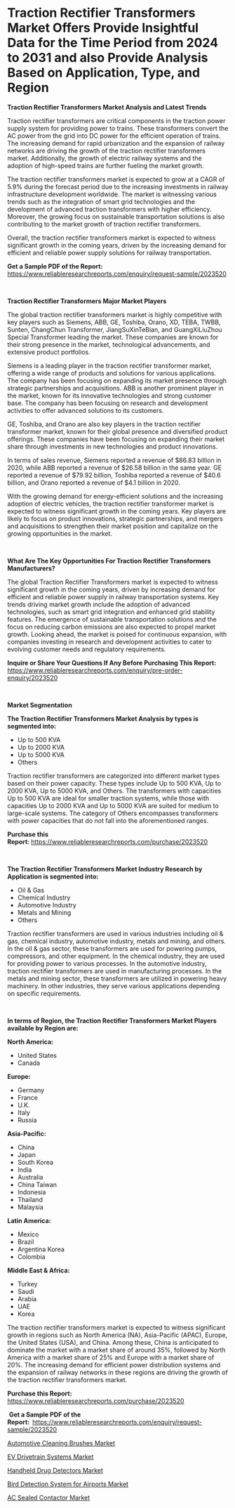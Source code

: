 <p><h1>Traction Rectifier Transformers Market Offers Provide Insightful Data for the Time Period from 2024 to 2031 and also Provide Analysis Based on Application, Type, and Region</h1></p><p><strong>Traction Rectifier Transformers Market Analysis and Latest Trends</strong></p>
<p><p>Traction rectifier transformers are critical components in the traction power supply system for providing power to trains. These transformers convert the AC power from the grid into DC power for the efficient operation of trains. The increasing demand for rapid urbanization and the expansion of railway networks are driving the growth of the traction rectifier transformers market. Additionally, the growth of electric railway systems and the adoption of high-speed trains are further fueling the market growth.</p><p>The traction rectifier transformers market is expected to grow at a CAGR of 5.9% during the forecast period due to the increasing investments in railway infrastructure development worldwide. The market is witnessing various trends such as the integration of smart grid technologies and the development of advanced traction transformers with higher efficiency. Moreover, the growing focus on sustainable transportation solutions is also contributing to the market growth of traction rectifier transformers.</p><p>Overall, the traction rectifier transformers market is expected to witness significant growth in the coming years, driven by the increasing demand for efficient and reliable power supply solutions for railway transportation.</p></p>
<p><strong>Get a Sample PDF of the Report:&nbsp;</strong> <a href="https://www.reliableresearchreports.com/enquiry/request-sample/2023520">https://www.reliableresearchreports.com/enquiry/request-sample/2023520</a></p>
<p>&nbsp;</p>
<p><strong>Traction Rectifier Transformers Major Market Players</strong></p>
<p><p>The global traction rectifier transformers market is highly competitive with key players such as Siemens, ABB, GE, Toshiba, Orano, XD, TEBA, TWBB, Sunten, ChangChun Transformer, JiangSuXinTeBian, and GuangXiLiuZhou Special Transformer leading the market. These companies are known for their strong presence in the market, technological advancements, and extensive product portfolios.</p><p>Siemens is a leading player in the traction rectifier transformer market, offering a wide range of products and solutions for various applications. The company has been focusing on expanding its market presence through strategic partnerships and acquisitions. ABB is another prominent player in the market, known for its innovative technologies and strong customer base. The company has been focusing on research and development activities to offer advanced solutions to its customers.</p><p>GE, Toshiba, and Orano are also key players in the traction rectifier transformer market, known for their global presence and diversified product offerings. These companies have been focusing on expanding their market share through investments in new technologies and product innovations.</p><p>In terms of sales revenue, Siemens reported a revenue of $86.83 billion in 2020, while ABB reported a revenue of $26.58 billion in the same year. GE reported a revenue of $79.92 billion, Toshiba reported a revenue of $40.6 billion, and Orano reported a revenue of $4.1 billion in 2020.</p><p>With the growing demand for energy-efficient solutions and the increasing adoption of electric vehicles, the traction rectifier transformer market is expected to witness significant growth in the coming years. Key players are likely to focus on product innovations, strategic partnerships, and mergers and acquisitions to strengthen their market position and capitalize on the growing opportunities in the market.</p></p>
<p>&nbsp;</p>
<p><strong>What Are The Key Opportunities For Traction Rectifier Transformers Manufacturers?</strong></p>
<p><p>The global Traction Rectifier Transformers market is expected to witness significant growth in the coming years, driven by increasing demand for efficient and reliable power supply in railway transportation systems. Key trends driving market growth include the adoption of advanced technologies, such as smart grid integration and enhanced grid stability features. The emergence of sustainable transportation solutions and the focus on reducing carbon emissions are also expected to propel market growth. Looking ahead, the market is poised for continuous expansion, with companies investing in research and development activities to cater to evolving customer needs and regulatory requirements.</p></p>
<p><strong>Inquire or Share Your Questions If Any Before Purchasing This Report:</strong> <a href="https://www.reliableresearchreports.com/enquiry/pre-order-enquiry/2023520">https://www.reliableresearchreports.com/enquiry/pre-order-enquiry/2023520</a></p>
<p>&nbsp;</p>
<p><strong>Market Segmentation</strong></p>
<p><strong>The Traction Rectifier Transformers Market Analysis by types is segmented into:</strong></p>
<p><ul><li>Up to 500 KVA</li><li>Up to 2000 KVA</li><li>Up to 5000 KVA</li><li>Others</li></ul></p>
<p><p>Traction rectifier transformers are categorized into different market types based on their power capacity. These types include Up to 500 KVA, Up to 2000 KVA, Up to 5000 KVA, and Others. The transformers with capacities Up to 500 KVA are ideal for smaller traction systems, while those with capacities Up to 2000 KVA and Up to 5000 KVA are suited for medium to large-scale systems. The category of Others encompasses transformers with power capacities that do not fall into the aforementioned ranges.</p></p>
<p><strong>Purchase this Report:&nbsp;</strong><a href="https://www.reliableresearchreports.com/purchase/2023520">https://www.reliableresearchreports.com/purchase/2023520</a></p>
<p>&nbsp;</p>
<p><strong>The Traction Rectifier Transformers Market Industry Research by Application is segmented into:</strong></p>
<p><ul><li>Oil & Gas</li><li>Chemical Industry</li><li>Automotive Industry</li><li>Metals and Mining</li><li>Others</li></ul></p>
<p><p>Traction rectifier transformers are used in various industries including oil & gas, chemical industry, automotive industry, metals and mining, and others. In the oil & gas sector, these transformers are used for powering pumps, compressors, and other equipment. In the chemical industry, they are used for providing power to various processes. In the automotive industry, traction rectifier transformers are used in manufacturing processes. In the metals and mining sector, these transformers are utilized in powering heavy machinery. In other industries, they serve various applications depending on specific requirements.</p></p>
<p>&nbsp;</p>
<p><strong>In terms of Region, the Traction Rectifier Transformers Market Players available by Region are:</strong></p>
<p>
    <p> <strong> North America: </strong>
        <ul>
            <li>United States</li>
            <li>Canada</li>
        </ul>
        </p> 
    <p> <strong> Europe: </strong>
        <ul>
            <li>Germany</li>
            <li>France</li>
            <li>U.K.</li>
            <li>Italy</li>
            <li>Russia</li>
        </ul>
        </p> 
    <p> <strong> Asia-Pacific: </strong>
        <ul>
            <li>China</li>
            <li>Japan</li>
            <li>South Korea</li>
            <li>India</li>
            <li>Australia</li>
            <li>China Taiwan</li>
            <li>Indonesia</li>
            <li>Thailand</li>
            <li>Malaysia</li>
        </ul>
        </p> 
    <p> <strong> Latin America: </strong>
        <ul>
            <li>Mexico</li>
            <li>Brazil</li>
            <li>Argentina Korea</li>
            <li>Colombia</li>
        </ul>
        </p> 
    <p> <strong> Middle East & Africa: </strong>
        <ul>
            <li>Turkey</li>
            <li>Saudi</li>
            <li>Arabia</li>
            <li>UAE</li>
            <li>Korea</li>
        </ul>
    </p>
    </p>
<p><p>The traction rectifier transformers market is expected to witness significant growth in regions such as North America (NA), Asia-Pacific (APAC), Europe, the United States (USA), and China. Among these, China is anticipated to dominate the market with a market share of around 35%, followed by North America with a market share of 25% and Europe with a market share of 20%. The increasing demand for efficient power distribution systems and the expansion of railway networks in these regions are driving the growth of the traction rectifier transformers market.</p></p>
<p><strong>Purchase this Report: </strong><a href="https://www.reliableresearchreports.com/purchase/2023520">https://www.reliableresearchreports.com/purchase/2023520</a></p>
<p>&nbsp;<strong>Get a Sample PDF of the Report:&nbsp;&nbsp;</strong><a href="https://www.reliableresearchreports.com/enquiry/request-sample/2023520">https://www.reliableresearchreports.com/enquiry/request-sample/2023520</a></p>
<p><strong></strong></p>
<p><p><a href="https://military-diascia-e68.notion.site/Automotive-Cleaning-Brushes-Market-Size-Furnishes-Valuable-Information-Encompassing-Market-Share-Ma-2248158a080246ca9c77ef7e4a064537">Automotive Cleaning Brushes Market</a></p><p><a href="https://view.publitas.com/reportprime-1/ev-drivetrain-systems-market-research-report-reveals-the-latest-trends-and-opportunities-of-this-market-for-period-from-2024-2031/">EV Drivetrain Systems Market</a></p><p><a href="https://sudsy-motorcycle-bbc.notion.site/Global-Handheld-Drug-Detectors-Market-Size-and-Market-Trends-Insights-and-Projections-from-2024-to--b572866e7aa44c7a822fa9d9927fe9b7">Handheld Drug Detectors Market</a></p><p><a href="https://meowing-canidae-761.notion.site/Bird-Detection-System-for-Airports-Market-Insights-Market-Players-and-Forecast-Till-2031-c8d9b6afaae64048864fbdf055409027">Bird Detection System for Airports Market</a></p><p><a href="https://view.publitas.com/reportprime-1/ac-sealed-contactor-market-size-growing-and-forecasted-for-period-from-2024-2031-and-provides-complete-market-analysis-of-this-market/">AC Sealed Contactor Market</a></p></p>